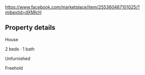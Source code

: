 https://www.facebook.com/marketplace/item/255360467101025/?mibextid=dXMIcH
## Property details

House

2 beds · 1 bath

Unfurnished

Freehold